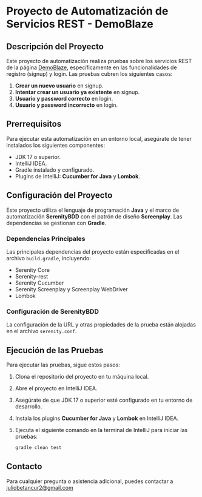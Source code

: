 # Proyecto de Automatización de Servicios REST - DemoBlaze

## Descripción del Proyecto
Este proyecto de automatización realiza pruebas sobre los servicios REST de la página [DemoBlaze](https://www.demoblaze.com/), específicamente en las funcionalidades de registro (signup) y login. Las pruebas cubren los siguientes casos:

1. **Crear un nuevo usuario** en signup.
2. **Intentar crear un usuario ya existente** en signup.
3. **Usuario y password correcto** en login.
4. **Usuario y password incorrecto** en login.

## Prerrequisitos
Para ejecutar esta automatización en un entorno local, asegúrate de tener instalados los siguientes componentes:

- JDK 17 o superior.
- IntelliJ IDEA.
- Gradle instalado y configurado.
- Plugins de IntelliJ: **Cucumber for Java** y **Lombok**.

## Configuración del Proyecto
Este proyecto utiliza el lenguaje de programación **Java** y el marco de automatización **SerenityBDD** con el patrón de diseño **Screenplay**. Las dependencias se gestionan con **Gradle**.

### Dependencias Principales
Las principales dependencias del proyecto están especificadas en el archivo `build.gradle`, incluyendo:

- Serenity Core
- Serenity-rest
- Serenity Cucumber
- Serenity Screenplay y Screenplay WebDriver
- Lombok

### Configuración de SerenityBDD
La configuración de la URL y otras propiedades de la prueba están alojadas en el archivo `serenity.conf`.

## Ejecución de las Pruebas
Para ejecutar las pruebas, sigue estos pasos:

1. Clona el repositorio del proyecto en tu máquina local.
2. Abre el proyecto en IntelliJ IDEA.
3. Asegúrate de que JDK 17 o superior esté configurado en tu entorno de desarrollo.
4. Instala los plugins **Cucumber for Java** y **Lombok** en IntelliJ IDEA.
5. Ejecuta el siguiente comando en la terminal de IntelliJ para iniciar las pruebas:

    ```sh
    gradle clean test
    ```



## Contacto
Para cualquier pregunta o asistencia adicional, puedes contactar a juliobetancur2@gmail.com

